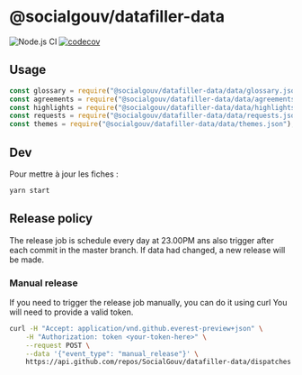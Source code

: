 # @socialgouv/datafiller-data

![Node.js CI](https://github.com/SocialGouv/datafiller-data/workflows/Node.js%20CI/badge.svg)
[![codecov](https://codecov.io/gh/SocialGouv/datafiller-data/branch/master/graph/badge.svg)](https://codecov.io/gh/SocialGouv/datafiller-data)

## Usage

```js
const glossary = require("@socialgouv/datafiller-data/data/glossary.json");
const agreements = require("@socialgouv/datafiller-data/data/agreements.json");
const highlights = require("@socialgouv/datafiller-data/data/highlights.json");
const requests = require("@socialgouv/datafiller-data/data/requests.json");
const themes = require("@socialgouv/datafiller-data/data/themes.json");
```

## Dev

Pour mettre à jour les fiches :

```sh
yarn start
```

## Release policy

The release job is schedule every day at 23.00PM ans also trigger after each commit in the master branch.
If data had changed, a new release will be made.

### Manual release

If you need to trigger the release job manually, you can do it using curl
You will need to provide a valid token.

```sh
curl -H "Accept: application/vnd.github.everest-preview+json" \
    -H "Authorization: token <your-token-here>" \
    --request POST \
    --data '{"event_type": "manual_release"}' \
    https://api.github.com/repos/SocialGouv/datafiller-data/dispatches
```
